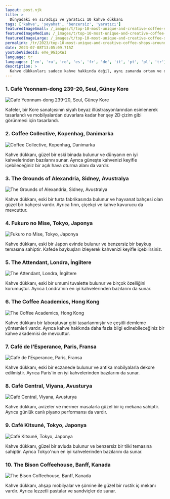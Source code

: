 ```yaml
---
layout: post.njk
title: >
  Dünyadaki en sıradışı ve yaratıcı 10 kahve dükkanı
tags: ['kahve', 'seyahat', 'benzersiz', 'yaratıcı']
featuredImageSmall: /_images/t/top-10-most-unique-and-creative-coffee-shops-around-the-world-cover-tr-small.webp
featuredImageMedium: /_images/t/top-10-most-unique-and-creative-coffee-shops-around-the-world-cover-tr-medium.webp
featuredImageLarge: /_images/t/top-10-most-unique-and-creative-coffee-shops-around-the-world-cover-tr-large.webp
permalink: /tr/2023/top-10-most-unique-and-creative-coffee-shops-around-the-world.html
date: 2023-07-08T13:05:09.715Z
youtubeVideoId: eVe_9GIpXWI
language: tr
languages: ['en', 'ru', 'ro', 'es', 'fr', 'de', 'it', 'pt', 'pl', 'tr']
description: >
  Kahve dükkanları sadece kahve hakkında değil, aynı zamanda ortam ve deneyim hakkında da. İşte dünyanın en benzersiz ve yaratıcı kahve dükkanlarından bazıları, tüm kahve severler için ziyaret edilmesi gereken yerler.
---
```


### 1. Café Yeonnam-dong 239-20, Seul, Güney Kore

![Café Yeonnam-dong 239-20, Seul, Güney Kore](/_images/9/96fa03beae9a16e425426ea40d839775-medium.webp)

Kafeler, bir Kore sanatçısının siyah beyaz illüstrasyonlarından esinlenerek tasarlandı ve mobilyalardan duvarlara kadar her şey 2D çizim gibi görünmesi için tasarlandı.

### 2. Coffee Collective, Kopenhag, Danimarka

![Coffee Collective, Kopenhag, Danimarka](/_images/4/4a85f62568339c7370ac280ccd7f6caf-medium.webp)

Kahve dükkanı, güzel bir eski binada bulunur ve dünyanın en iyi kahvelerinden bazılarını sunar. Ayrıca güneşte kahvenizi keyifle içebileceğiniz bir açık hava oturma alanı da vardır.

### 3. The Grounds of Alexandria, Sidney, Avustralya

![The Grounds of Alexandria, Sidney, Avustralya](/_images/3/326aa8fd3825bf49b19a3751ede30304-medium.webp)

Kahve dükkanı, eski bir turta fabrikasında bulunur ve hayvanat bahçesi olan güzel bir bahçesi vardır. Ayrıca fırın, çiçekçi ve kahve kavurucu da mevcuttur.

### 4. Fukuro no Mise, Tokyo, Japonya

![Fukuro no Mise, Tokyo, Japonya](/_images/1/1e453fe12da834da5d2133fca7388fcf-medium.webp)

Kahve dükkanı, eski bir Japon evinde bulunur ve benzersiz bir baykuş temasına sahiptir. Kafede baykuşları izleyerek kahvenizi keyifle içebilirsiniz.

### 5. The Attendant, Londra, İngiltere

![The Attendant, Londra, İngiltere](/_images/0/03f66f06f1b6db00ded7ccff07088978-medium.webp)

Kahve dükkanı, eski bir umumi tuvalette bulunur ve birçok özelliğini korumuştur. Ayrıca Londra'nın en iyi kahvelerinden bazılarını da sunar.

### 6. The Coffee Academics, Hong Kong

![The Coffee Academics, Hong Kong](/_images/6/69bcf57272bf7dda7bda2a9c00bd80e8-medium.webp)

Kahve dükkanı bir laboratuvar gibi tasarlanmıştır ve çeşitli demleme yöntemleri vardır. Ayrıca kahve hakkında daha fazla bilgi edinebileceğiniz bir kahve akademisi de mevcuttur.

### 7. Café de l'Esperance, Paris, Fransa

![Café de l'Esperance, Paris, Fransa](/_images/8/83985541ca9626a3778e1a19cdd24857-medium.webp)

Kahve dükkanı, eski bir eczanede bulunur ve antika mobilyalarla dekore edilmiştir. Ayrıca Paris'in en iyi kahvelerinden bazılarını da sunar.

### 8. Café Central, Viyana, Avusturya

![Café Central, Viyana, Avusturya](/_images/d/d0af16a6510eb3c6ad8db9471404752c-medium.webp)

Kahve dükkanı, avizeler ve mermer masalarla güzel bir iç mekana sahiptir. Ayrıca günlük canlı piyano performansı da vardır.

### 9. Café Kitsuné, Tokyo, Japonya

![Café Kitsuné, Tokyo, Japonya](/_images/c/c67cd8c613aeb8e4d642241c45ca4f94-medium.webp)

Kahve dükkanı, güzel bir avluda bulunur ve benzersiz bir tilki temasına sahiptir. Ayrıca Tokyo'nun en iyi kahvelerinden bazılarını da sunar.

### 10. The Bison Coffeehouse, Banff, Kanada

![The Bison Coffeehouse, Banff, Kanada](/_images/6/634de0ec58aaf48bdba96545026937b9-medium.webp)

Kahve dükkanı, ahşap mobilyalar ve şömine ile güzel bir rustik iç mekanı vardır. Ayrıca lezzetli pastalar ve sandviçler de sunar.

